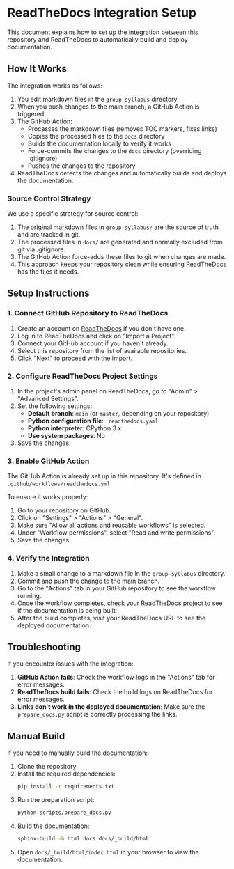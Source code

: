 # ReadTheDocs Integration Setup

This document explains how to set up the integration between this repository and ReadTheDocs to automatically build and deploy documentation.

## How It Works

The integration works as follows:

1. You edit markdown files in the `group-syllabus` directory.
2. When you push changes to the main branch, a GitHub Action is triggered.
3. The GitHub Action:
   - Processes the markdown files (removes TOC markers, fixes links)
   - Copies the processed files to the `docs` directory
   - Builds the documentation locally to verify it works
   - Force-commits the changes to the `docs` directory (overriding .gitignore)
   - Pushes the changes to the repository
4. ReadTheDocs detects the changes and automatically builds and deploys the documentation.

### Source Control Strategy

We use a specific strategy for source control:

1. The original markdown files in `group-syllabus/` are the source of truth and are tracked in git.
2. The processed files in `docs/` are generated and normally excluded from git via .gitignore.
3. The GitHub Action force-adds these files to git when changes are made.
4. This approach keeps your repository clean while ensuring ReadTheDocs has the files it needs.

## Setup Instructions

### 1. Connect GitHub Repository to ReadTheDocs

1. Create an account on [ReadTheDocs](https://readthedocs.org/) if you don't have one.
2. Log in to ReadTheDocs and click on "Import a Project".
3. Connect your GitHub account if you haven't already.
4. Select this repository from the list of available repositories.
5. Click "Next" to proceed with the import.

### 2. Configure ReadTheDocs Project Settings

1. In the project's admin panel on ReadTheDocs, go to "Admin" > "Advanced Settings".
2. Set the following settings:
   - **Default branch**: `main` (or `master`, depending on your repository)
   - **Python configuration file**: `.readthedocs.yaml`
   - **Python interpreter**: CPython 3.x
   - **Use system packages**: No
3. Save the changes.

### 3. Enable GitHub Action

The GitHub Action is already set up in this repository. It's defined in `.github/workflows/readthedocs.yml`.

To ensure it works properly:

1. Go to your repository on GitHub.
2. Click on "Settings" > "Actions" > "General".
3. Make sure "Allow all actions and reusable workflows" is selected.
4. Under "Workflow permissions", select "Read and write permissions".
5. Save the changes.

### 4. Verify the Integration

1. Make a small change to a markdown file in the `group-syllabus` directory.
2. Commit and push the change to the main branch.
3. Go to the "Actions" tab in your GitHub repository to see the workflow running.
4. Once the workflow completes, check your ReadTheDocs project to see if the documentation is being built.
5. After the build completes, visit your ReadTheDocs URL to see the deployed documentation.

## Troubleshooting

If you encounter issues with the integration:

1. **GitHub Action fails**: Check the workflow logs in the "Actions" tab for error messages.
2. **ReadTheDocs build fails**: Check the build logs on ReadTheDocs for error messages.
3. **Links don't work in the deployed documentation**: Make sure the `prepare_docs.py` script is correctly processing the links.

## Manual Build

If you need to manually build the documentation:

1. Clone the repository.
2. Install the required dependencies:
   ```bash
   pip install -r requirements.txt
   ```
3. Run the preparation script:
   ```bash
   python scripts/prepare_docs.py
   ```
4. Build the documentation:
   ```bash
   sphinx-build -b html docs docs/_build/html
   ```
5. Open `docs/_build/html/index.html` in your browser to view the documentation. 